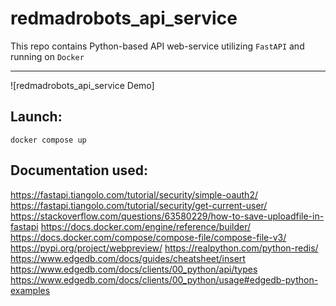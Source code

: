 # redmadrobots_api_service
This repo contains Python-based API web-service utilizing `FastAPI` and running on `Docker`

_________________________________________________________________________________________________________________________________________________________________
![redmadrobots_api_service Demo]

## Launch:

```shell
docker compose up
```

## Documentation used:

https://fastapi.tiangolo.com/tutorial/security/simple-oauth2/
https://fastapi.tiangolo.com/tutorial/security/get-current-user/
https://stackoverflow.com/questions/63580229/how-to-save-uploadfile-in-fastapi
https://docs.docker.com/engine/reference/builder/
https://docs.docker.com/compose/compose-file/compose-file-v3/
https://pypi.org/project/webpreview/
https://realpython.com/python-redis/
https://www.edgedb.com/docs/guides/cheatsheet/insert
https://www.edgedb.com/docs/clients/00_python/api/types
https://www.edgedb.com/docs/clients/00_python/usage#edgedb-python-examples